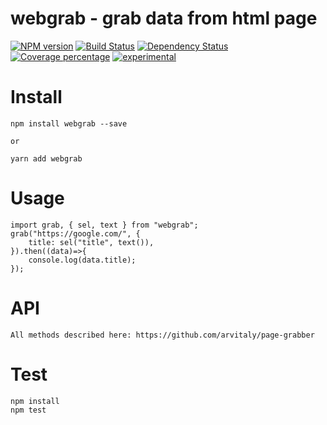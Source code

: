 # webgrab - grab data from html page


[![NPM version][npm-image]][npm-url] [![Build Status][travis-image]][travis-url] [![Dependency Status][daviddm-image]][daviddm-url] [![Coverage percentage][coveralls-image]][coveralls-url]
[![experimental](http://badges.github.io/stability-badges/dist/experimental.svg)](http://github.com/badges/stability-badges)

# Install

    npm install webgrab --save

    or

    yarn add webgrab

# Usage

    import grab, { sel, text } from "webgrab";
    grab("https://google.com/", {
        title: sel("title", text()),
    }).then((data)=>{
        console.log(data.title);
    });

# API

    All methods described here: https://github.com/arvitaly/page-grabber

# Test

    npm install
    npm test

[npm-image]: https://badge.fury.io/js/webgrab.svg
[npm-url]: https://npmjs.org/package/webgrab
[travis-image]: https://travis-ci.org/arvitaly/webgrab.svg?branch=master
[travis-url]: https://travis-ci.org/arvitaly/webgrab
[daviddm-image]: https://david-dm.org/arvitaly/webgrab.svg?theme=shields.io
[daviddm-url]: https://david-dm.org/arvitaly/webgrab
[coveralls-image]: https://coveralls.io/repos/arvitaly/webgrab/badge.svg
[coveralls-url]: https://coveralls.io/r/arvitaly/webgrab